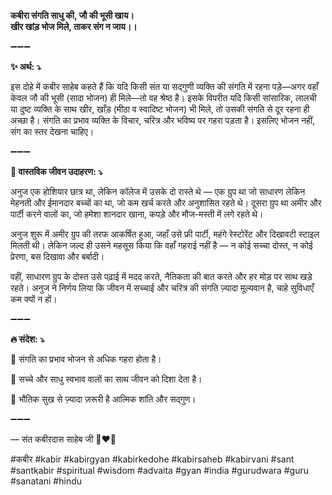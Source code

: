 **कबीरा संगति साधु की, जौ की भूसी खाय।**\
**खीर खांड़ भोज मिले, ताकर संग न जाय।।**

➖➖➖

**✨ अर्थ: ⤵**

इस दोहे में कबीर साहेब कहते हैं कि यदि किसी संत या सद्गुणी व्यक्ति की संगति में रहना पड़े—अगर वहाँ केवल जौ की भूसी (सादा भोजन) ही मिले—तो वह श्रेष्ठ है। इसके विपरीत यदि किसी सांसारिक, लालची या दुष्ट व्यक्ति के साथ खीर, खाँड़ (मीठा व स्वादिष्ट भोजन) भी मिले, तो उसकी संगति से दूर रहना ही अच्छा है। संगति का प्रभाव व्यक्ति के विचार, चरित्र और भविष्य पर गहरा पड़ता है। इसलिए भोजन नहीं, संग का स्तर देखना चाहिए।

➖➖➖

**🌾 वास्तविक जीवन उदाहरण: ⤵**

अनुज एक होशियार छात्र था, लेकिन कॉलेज में उसके दो रास्ते थे — एक ग्रुप था जो साधारण लेकिन मेहनती और ईमानदार बच्चों का था, जो कम खर्च करते और अनुशासित रहते थे। दूसरा ग्रुप था अमीर और पार्टी करने वालों का, जो हमेशा शानदार खाना, कपड़े और मौज-मस्ती में लगे रहते थे।

अनुज शुरू में अमीर ग्रुप की तरफ आकर्षित हुआ, जहाँ उसे फ्री पार्टी, महंगे रेस्टोरेंट और दिखावटी स्टाइल मिलती थी। लेकिन जल्द ही उसने महसूस किया कि वहाँ गहराई नहीं है — न कोई सच्चा दोस्त, न कोई प्रेरणा, बस दिखावा और बर्बादी।

वहीं, साधारण ग्रुप के दोस्त उसे पढ़ाई में मदद करते, नैतिकता की बात करते और हर मोड़ पर साथ खड़े रहते। अनुज ने निर्णय लिया कि जीवन में सच्चाई और चरित्र की संगति ज़्यादा मूल्यवान है, चाहे सुविधाएँ कम क्यों न हों।

➖➖➖

**🔥 संदेश: ⤵**

📌 संगति का प्रभाव भोजन से अधिक गहरा होता है।

📌 सच्चे और साधु स्वभाव वालों का साथ जीवन को दिशा देता है।

📌 भौतिक सुख से ज़्यादा ज़रूरी है आत्मिक शांति और सद्गुण।

➖➖➖

— संत कबीरदास साहेब जी 🙏❤️💯

#कबीर #kabir #kabirgyan #kabirkedohe #kabirsaheb #kabirvani #sant #santkabir #spiritual #wisdom #advaita #gyan #india #gurudwara #guru #sanatani #hindu
